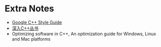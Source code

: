 # Extra Notes
- [Google C++ Style Guide](content/gcppsg.md)
- [深入C++丛书](content/indepthofcpp.md)
- Optimizing software in C++, An optimization guide for Windows, Linux and Mac platforms
